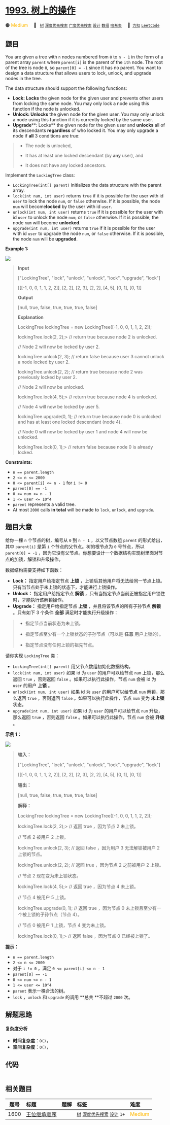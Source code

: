 # [1993. 树上的操作](https://2xiao.github.io/leetcode-js/problem/1993.html)

🟠 <font color=#ffb800>Medium</font>&emsp; 🔖&ensp; [`树`](/tag/tree.md) [`深度优先搜索`](/tag/depth-first-search.md) [`广度优先搜索`](/tag/breadth-first-search.md) [`设计`](/tag/design.md) [`数组`](/tag/array.md) [`哈希表`](/tag/hash-table.md)&emsp; 🔗&ensp;[`力扣`](https://leetcode.cn/problems/operations-on-tree) [`LeetCode`](https://leetcode.com/problems/operations-on-tree)

## 题目

You are given a tree with `n` nodes numbered from `0` to `n - 1` in the form
of a parent array `parent` where `parent[i]` is the parent of the `ith` node.
The root of the tree is node `0`, so `parent[0] = -1` since it has no parent.
You want to design a data structure that allows users to lock, unlock, and
upgrade nodes in the tree.

The data structure should support the following functions:

  * **Lock:** **Locks** the given node for the given user and prevents other users from locking the same node. You may only lock a node using this function if the node is unlocked.
  * **Unlock: Unlocks** the given node for the given user. You may only unlock a node using this function if it is currently locked by the same user.
  * **Upgrade****: Locks** the given node for the given user and **unlocks** all of its descendants **regardless** of who locked it. You may only upgrade a node if **all** 3 conditions are true: 
> 
> * The node is unlocked,
> 
> * It has at least one locked descendant (by **any** user), and
> 
> * It does not have any locked ancestors.

Implement the `LockingTree` class:

  * `LockingTree(int[] parent)` initializes the data structure with the parent array.
  * `lock(int num, int user)` returns `true` if it is possible for the user with id `user` to lock the node `num`, or `false` otherwise. If it is possible, the node `num` will become**locked** by the user with id `user`.
  * `unlock(int num, int user)` returns `true` if it is possible for the user with id `user` to unlock the node `num`, or `false` otherwise. If it is possible, the node `num` will become **unlocked**.
  * `upgrade(int num, int user)` returns `true` if it is possible for the user with id `user` to upgrade the node `num`, or `false` otherwise. If it is possible, the node `num` will be **upgraded**.



**Example 1:**

![](https://assets.leetcode.com/uploads/2021/07/29/untitled.png)

> 
> 
> 
> 
> 
> **Input**
> 
> ["LockingTree", "lock", "unlock", "unlock", "lock", "upgrade", "lock"]
> 
> [[[-1, 0, 0, 1, 1, 2, 2]], [2, 2], [2, 3], [2, 2], [4, 5], [0, 1], [0, 1]]
> 
> **Output**
> 
> [null, true, false, true, true, true, false]
> 
> 
> 
> **Explanation**
> 
> LockingTree lockingTree = new LockingTree([-1, 0, 0, 1, 1, 2, 2]);
> 
> lockingTree.lock(2, 2);> 
> // return true because node 2 is unlocked.
> 
> > 
> > 
> > 
> > 
> > 
> > 
>    // Node 2 will now be locked by user 2.
> 
> lockingTree.unlock(2, 3);  // return false because user 3 cannot unlock a node locked by user 2.
> 
> lockingTree.unlock(2, 2);  // return true because node 2 was previously locked by user 2.
> 
> > 
> > 
> > 
> > 
> > 
> > 
>    // Node 2 will now be unlocked.
> 
> lockingTree.lock(4, 5);> 
> // return true because node 4 is unlocked.
> 
> > 
> > 
> > 
> > 
> > 
> > 
>    // Node 4 will now be locked by user 5.
> 
> lockingTree.upgrade(0, 1); // return true because node 0 is unlocked and has at least one locked descendant (node 4).
> 
> > 
> > 
> > 
> > 
> > 
> > 
>    // Node 0 will now be locked by user 1 and node 4 will now be unlocked.
> 
> lockingTree.lock(0, 1);> 
> // return false because node 0 is already locked.

**Constraints:**

  * `n == parent.length`
  * `2 <= n <= 2000`
  * `0 <= parent[i] <= n - 1` for `i != 0`
  * `parent[0] == -1`
  * `0 <= num <= n - 1`
  * `1 <= user <= 10^4`
  * `parent` represents a valid tree.
  * At most `2000` calls **in total** will be made to `lock`, `unlock`, and `upgrade`.


## 题目大意

给你一棵 `n` 个节点的树，编号从 `0` 到 `n - 1` ，以父节点数组 `parent` 的形式给出，其中 `parent[i]` 是第 `i`
个节点的父节点。树的根节点为 `0` 号节点，所以 `parent[0] = -1`
，因为它没有父节点。你想要设计一个数据结构实现树里面对节点的加锁，解锁和升级操作。

数据结构需要支持如下函数：

  * **Lock：** 指定用户给指定节点 **上锁**  ，上锁后其他用户将无法给同一节点上锁。只有当节点处于未上锁的状态下，才能进行上锁操作。
  * **Unlock：** 指定用户给指定节点 **解锁**  ，只有当指定节点当前正被指定用户锁住时，才能执行该解锁操作。
  * **Upgrade：** 指定用户给指定节点 **上锁**  ，并且将该节点的所有子孙节点 **解锁**  。只有如下 3 个条件 **全部** 满足时才能执行升级操作： 
> 
> * 指定节点当前状态为未上锁。
> 
> * 指定节点至少有一个上锁状态的子孙节点（可以是 **任意**  用户上锁的）。
> 
> * 指定节点没有任何上锁的祖先节点。

请你实现 `LockingTree` 类：

  * `LockingTree(int[] parent)` 用父节点数组初始化数据结构。
  * `lock(int num, int user)` 如果 id 为 `user` 的用户可以给节点 `num` 上锁，那么返回 `true` ，否则返回 `false` 。如果可以执行此操作，节点 `num` 会被 id 为 `user` 的用户 **上锁**  。
  * `unlock(int num, int user)` 如果 id 为 `user` 的用户可以给节点 `num` 解锁，那么返回 `true` ，否则返回 `false` 。如果可以执行此操作，节点 `num` 变为 **未上锁**  状态。
  * `upgrade(int num, int user)` 如果 id 为 `user` 的用户可以给节点 `num` 升级，那么返回 `true` ，否则返回 `false` 。如果可以执行此操作，节点 `num` 会被 **升级** 。



**示例 1：**

![](https://assets.leetcode.com/uploads/2021/07/29/untitled.png)

> 
> 
> 
> 
> 
> **输入：**
> 
> ["LockingTree", "lock", "unlock", "unlock", "lock", "upgrade", "lock"]
> 
> [[[-1, 0, 0, 1, 1, 2, 2]], [2, 2], [2, 3], [2, 2], [4, 5], [0, 1], [0, 1]]
> 
> **输出：**
> 
> [null, true, false, true, true, true, false]
> 
> 
> 
> **解释：**
> 
> LockingTree lockingTree = new LockingTree([-1, 0, 0, 1, 1, 2, 2]);
> 
> lockingTree.lock(2, 2);> 
> // 返回 true ，因为节点 2 未上锁。
> 
> > 
> > 
> > 
> > 
> > 
> > 
>    // 节点 2 被用户 2 上锁。
> 
> lockingTree.unlock(2, 3);  // 返回 false ，因为用户 3 无法解锁被用户 2 上锁的节点。
> 
> lockingTree.unlock(2, 2);  // 返回 true ，因为节点 2 之前被用户 2 上锁。
> 
> > 
> > 
> > 
> > 
> > 
> > 
>    // 节点 2 现在变为未上锁状态。
> 
> lockingTree.lock(4, 5);> 
> // 返回 true ，因为节点 4 未上锁。
> 
> > 
> > 
> > 
> > 
> > 
> > 
>    // 节点 4 被用户 5 上锁。
> 
> lockingTree.upgrade(0, 1); // 返回 true ，因为节点 0 未上锁且至少有一个被上锁的子孙节点（节点 4）。
> 
> > 
> > 
> > 
> > 
> > 
> > 
>    // 节点 0 被用户 1 上锁，节点 4 变为未上锁。
> 
> lockingTree.lock(0, 1);> 
> // 返回 false ，因为节点 0 已经被上锁了。
> 
> 



**提示：**

  * `n == parent.length`
  * `2 <= n <= 2000`
  * 对于 `i != 0` ，满足 `0 <= parent[i] <= n - 1`
  * `parent[0] == -1`
  * `0 <= num <= n - 1`
  * `1 <= user <= 10^4`
  * `parent` 表示一棵合法的树。
  * `lock` ，`unlock` 和 `upgrade` 的调用 **总共  **不超过 `2000` 次。


## 解题思路

#### 复杂度分析

- **时间复杂度**：`O()`，
- **空间复杂度**：`O()`，

## 代码

```javascript

```

## 相关题目

<!-- prettier-ignore -->
| 题号 | 标题 | 题解 | 标签 | 难度 |
| :------: | :------ | :------: | :------ | :------ |
| 1600 | [王位继承顺序](https://leetcode.com/problems/throne-inheritance) |  |  [`树`](/tag/tree.md) [`深度优先搜索`](/tag/depth-first-search.md) [`设计`](/tag/design.md) `1+` | <font color=#ffb800>Medium</font> |
